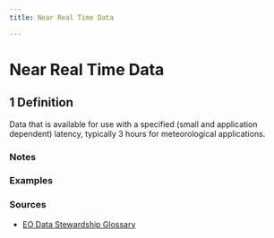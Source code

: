 ```yaml
---
title: Near Real Time Data

---
```


# Near Real Time Data

## 1 Definition

Data that is available for use with a specified (small and application dependent) latency, typically 3 hours for meteorological applications.

### Notes

### Examples 

### Sources 
- [EO Data Stewardship Glossary](https://ceos.org/document_management/Working_Groups/WGISS/Interest_Groups/Data_Stewardship/White_Papers/EO-DataStewardshipGlossary.pdf)
